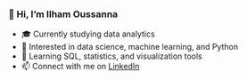 ### 👋 Hi, I’m Ilham Oussanna

- 🎓 Currently studying data analytics
- 👀 Interested in data science, machine learning, and Python
- 🌱 Learning SQL, statistics, and visualization tools
- 📫 Connect with me on [LinkedIn](https://www.linkedin.com/in/ilham-oussanna-89372a274/)


<!---
IlhamOussanna/IlhamOussanna is a ✨ special ✨ repository because its `README.md` (this file) appears on your GitHub profile.
You can click the Preview link to take a look at your changes.
--->
